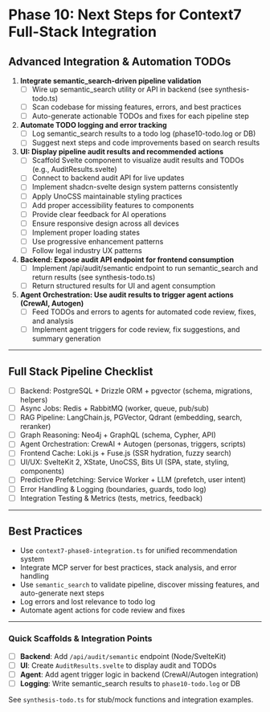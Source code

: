 # Phase 10: Next Steps for Context7 Full-Stack Integration

## Advanced Integration & Automation TODOs

1. **Integrate semantic_search-driven pipeline validation**
   - [ ] Wire up semantic_search utility or API in backend (see synthesis-todo.ts)
   - [ ] Scan codebase for missing features, errors, and best practices
   - [ ] Auto-generate actionable TODOs and fixes for each pipeline step
2. **Automate TODO logging and error tracking**
   - [ ] Log semantic_search results to a todo log (phase10-todo.log or DB)
   - [ ] Suggest next steps and code improvements based on search results
3. **UI: Display pipeline audit results and recommended actions**
   - [ ] Scaffold Svelte component to visualize audit results and TODOs (e.g., AuditResults.svelte)
   - [ ] Connect to backend audit API for live updates
   - [ ] Implement shadcn-svelte design system patterns consistently
   - [ ] Apply UnoCSS maintainable styling practices
   - [ ] Add proper accessibility features to components
   - [ ] Provide clear feedback for AI operations
   - [ ] Ensure responsive design across all devices
   - [ ] Implement proper loading states
   - [ ] Use progressive enhancement patterns
   - [ ] Follow legal industry UX patterns
4. **Backend: Expose audit API endpoint for frontend consumption**
   - [ ] Implement /api/audit/semantic endpoint to run semantic_search and return results (see synthesis-todo.ts)
   - [ ] Return structured results for UI and agent consumption
5. **Agent Orchestration: Use audit results to trigger agent actions (CrewAI, Autogen)**
   - [ ] Feed TODOs and errors to agents for automated code review, fixes, and analysis
   - [ ] Implement agent triggers for code review, fix suggestions, and summary generation

---

## Full Stack Pipeline Checklist

- [ ] Backend: PostgreSQL + Drizzle ORM + pgvector (schema, migrations, helpers)
- [ ] Async Jobs: Redis + RabbitMQ (worker, queue, pub/sub)
- [ ] RAG Pipeline: LangChain.js, PGVector, Qdrant (embedding, search, reranker)
- [ ] Graph Reasoning: Neo4j + GraphQL (schema, Cypher, API)
- [ ] Agent Orchestration: CrewAI + Autogen (personas, triggers, scripts)
- [ ] Frontend Cache: Loki.js + Fuse.js (SSR hydration, fuzzy search)
- [ ] UI/UX: SvelteKit 2, XState, UnoCSS, Bits UI (SPA, state, styling, components)
- [ ] Predictive Prefetching: Service Worker + LLM (prefetch, user intent)
- [ ] Error Handling & Logging (boundaries, guards, todo log)
- [ ] Integration Testing & Metrics (tests, metrics, feedback)

---

## Best Practices

- Use `context7-phase8-integration.ts` for unified recommendation system
- Integrate MCP server for best practices, stack analysis, and error handling
- Use `semantic_search` to validate pipeline, discover missing features, and auto-generate next steps
- Log errors and lost relevance to todo log
- Automate agent actions for code review and fixes

---

### Quick Scaffolds & Integration Points

- [ ] **Backend**: Add `/api/audit/semantic` endpoint (Node/SvelteKit)
- [ ] **UI**: Create `AuditResults.svelte` to display audit and TODOs
- [ ] **Agent**: Add agent trigger logic in backend (CrewAI/Autogen integration)
- [ ] **Logging**: Write semantic_search results to `phase10-todo.log` or DB

See `synthesis-todo.ts` for stub/mock functions and integration examples.
